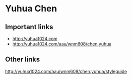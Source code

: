 # Yuhua Chen

## Important links

- http://yuhua1024.com
- http://yuhua1024.com/aau/wnm608/chen.yuhua


## Other links
http://yuhua1024.com/aau/wnm608/chen.yuhua/styleguide
